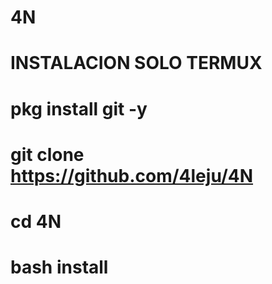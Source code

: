 # 4N
# INSTALACION SOLO TERMUX
# pkg install git -y
# git clone https://github.com/4leju/4N
# cd 4N
# bash install
